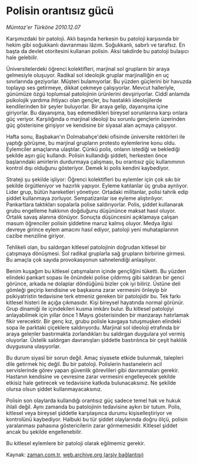 # Polisin orantısız gücü

*Mümtaz'er Türköne 2010.12.07*

<td class="columnist-detail">
<p>Karşımızdaki bir patoloji. Aklı başında herkesin bu patoloji karşısında bir hekim gibi soğukkanlı davranması lâzım. Soğukkanlı, sabırlı ve tarafsız. En başta da devlet otoritesini kullanan polisin. Aksi takdirde bu patoloji bulaşıcı hale gelebilir.</p>
<p><p>Üniversitelerdeki öğrenci kolektifleri, marjinal sol grupların bir araya gelmesiyle oluşuyor. Radikal sol ideolojik gruplar marjinalliğin en uç sınırlarında geziyorlar. Müşteri bulamıyorlar. Bu yüzden güçlerini bir havuzda toplayıp ses getirmeye, dikkat çekmeye çalışıyorlar. Mevcut halleriyle, günümüze özgü toplumsal patolojinin ürünlerini devşiriyorlar. Ciddî anlamda psikolojik yardıma ihtiyacı olan gençler, bu hastalıklı ideolojilerde kendilerinden bir şeyler buluyorlar. Bir araya gelip, dayanışma içine giriyorlar. Bu dayanışma, baş edemedikleri bireysel sorunlarına karşı onlara güç veriyor. Karşılığında o marjinal ideoloji bu sorunlu gençlerin üzerinden güç gösterisine girişiyor ve kendisine bir siyasal alan açmaya çalışıyor.
<p>Hafta sonu, Başbakan'ın Dolmabahçe'deki ofisinde üniversite rektörleri ile yaptığı görüşme, bu marjinal grupların protesto eylemlerine konu oldu. Eylemciler amaçlarına ulaştılar. Çünkü polis, onların istediği ve beklediği şekilde aşırı güç kullandı. Polisin kullandığı şiddeti, herkesten önce başlarındaki amirlerin durdurmaya çalışması, bu orantısız güç kullanımının kontrol dışı olduğunu gösteriyor. Demek ki polis kendini kaybediyor.
<p>Strateji şu şekilde işliyor: Öğrenci kolektifleri bu eylemler için çok sıkı bir şekilde örgütleniyor ve hazırlık yapıyor. Eyleme katılanlar üç gruba ayrılıyor. Lider grup, bütün hareketleri yönetiyor. Ortadaki militanlar, polisi tahrik edip şiddet kullanmaya zorluyor. Sempatizanlar ise eyleme alıştırılıyor. Pankartlara taktıkları sopalarla polise saldırıyorlar. Polis, şiddet kullanarak grubu engelleme hakkının doğduğunu düşününce maksat hasıl oluyor. Ortalık savaş alanına dönüyor. Sonuçta düşüncesini açıklamaya çalışan masum öğrenciler polisin şiddetine maruz kalmış oluyor. Medya ilgisi devreye girince eylem amacını hasıl ediyor, patoloji yeni muhataplarının cazibe menziline giriyor.
<p>Tehlikeli olan, bu saldırgan kitlesel patolojinin doğrudan kitlesel bir çatışmaya dönüşmesi. Sol radikal gruplarla sağ grupların birbirine girmesi. Bu amaçla çok sayıda provokasyonun sahnelendiği anlaşılıyor.
<p>Benim kuşağım bu kitlesel çatışmaların içinde gençliğini tüketti. Bu yüzden elindeki pankart sopası ile önündeki polise çıldırmış gibi saldıran bir genci görünce, arkada ne dolaplar döndüğünü bizler çok iyi biliriz. Üstüne deli gömleği geçirip kendisine ve başkasına zarar vermesini önleyip bir psikiyatristin tedavisine terk etmeniz gereken bir patolojidir bu. Tek farkı kitlesel histeri ile açığa çıkmasıdır. Kişi bireysel hayatında normal görünür. Grup dinamiği ile içindekileri kusma imkânı bulur. Bu kitlesel patolojiyi anlayabilmek için yıllar önce 1 Mayıs gösterisinden bir manzarayı hatırlamak fikir verecektir. Bir genç kız, grubu polisle kavgaya tutuşmuşken elindeki sopa ile parktaki çiçeklere saldırıyordu. Marjinal sol ideoloji etrafında bir araya gelenler bastırmakta zorlandıkları bu saldırgan duygulara yol vermiş oluyorlar. Üstelik saldırgan davranışları şiddetle bastırılınca bir çeşit haklılık duygusuna ulaşıyorlar.
<p>Bu durum siyasî bir sorun değil. Amaç siyasete etkide bulunmak, talepleri dile getirmek hiç değil. Bu bir patoloji. Polislerin hastanelerin acil servislerinde görev yapan güvenlik görevlileri gibi davranmaları gerekir. Hastanın kendisine ve çevresine zarar vermesini engelleyecek şekilde etkisiz hale getirecek ve tedavisine katkıda bulunacaksınız. Ne şekilde olursa olsun şiddet kullanmayacaksınız.
<p>Polisin son olaylarda kullandığı orantısız güç sadece temel hak ve hukuk ihlali değil. Aynı zamanda bu patolojinin tedavisine aykırı bir tutum. Polis, kitlesel veya bireysel şiddetle karşılaşınca durumu kişiselleştiriyor ve kontrolünü kaybediyor. Halbuki bu tür şiddet olaylarında doğru ölçü, polisin yaralanması pahasına göstericilerin zarar görmemesidir. Kitlesel şiddet ancak bu şekilde engellenebilir.
<p>Bu kitlesel eylemlere bir patoloji olarak eğilmemiz gerekir. </p>
<a href="http://web.archive.org/web/20101211043050/mailto:m.turkone@zaman.com.tr">
</a></p></p></p></p></p></p></p></p></td>

Kaynak: [zaman.com.tr](http://zaman.com.tr/yazar.do?yazino=1061884), [web.archive.org (arşiv bağlantısı)](http://web.archive.org/web/20101211043050/http://zaman.com.tr:80/yazar.do?yazino=1061884)
